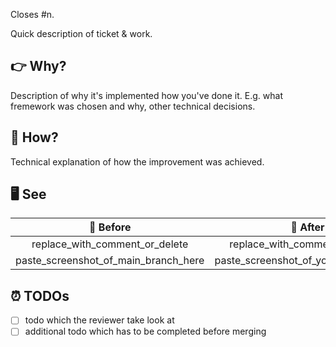 <!-- Template is here to help you. Use whichever parts you want. -->
<!-- Replace or delete content or parts of this template. -->

Closes #n.

Quick description of ticket & work.

## 👉 Why?

Description of why it's implemented how you've done it. E.g. what
fremework was chosen and why, other technical decisions.

## 👀 How?

Technical explanation of how the improvement was achieved.

## 🖥️ See

|              🥚 Before               |             🐣 After                 |
| :----------------------------------: | :----------------------------------: |
|   replace_with_comment_or_delete    |   replace_with_comment_or_delete    |
| paste_screenshot_of_main_branch_here | paste_screenshot_of_your_branch_here |

## ⏰ TODOs

- [ ] todo which the reviewer take look at
- [ ] additional todo which has to be completed before merging
